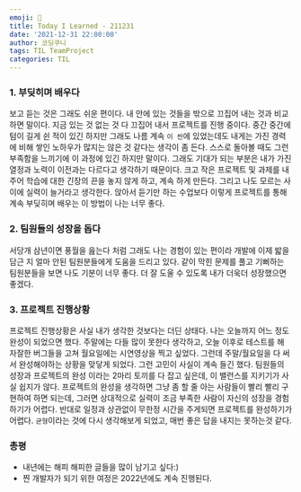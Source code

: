 ```yaml
---
emoji: 👏
title: Today I Learned - 211231
date: '2021-12-31 22:00:00'
author: 코딩쿠니
tags: TIL TeamProject 
categories: TIL
---
```


### 1. 부딪히며 배우다
보고 듣는 것은 그래도 쉬운 편이다. 내 안에 있는 것들을 밖으로 끄집어 내는 것과 비교하면 말이다. 지금 있는 것 없는 것 다 끄집어 내서 프로젝트를 진행 중이다. 중간 중간에 텀이 길게 쉰 적이 있긴 하지만 그래도 나름 계속 `이 씬`에 있었는데도 내게는 가진 경력에 비해 쌓인 노하우가 많지는 않은 것 같다는 생각이 좀 든다. 스스로 돌아볼 때도 그런 부족함을 느끼기에 이 과정에 있긴 하지만 말이다. 그래도 기대가 되는 부분은 내가 가진 열정과 노력이 이전과는 다르다고 생각하기 때문이다. 크고 작은 프로젝트 및 과제를 내주어 학습에 대한 긴장의 끈을 놓지 않게 하고, 계속 하게 만든다. 그리고 나도 모르는 사이에 실력이 늘거라고 생각한다. 앉아서 듣기만 하는 수업보다 이렇게 프로젝트를 통해 계속 부딪히며 배우는 이 방법이 나는 너무 좋다.

### 2. 팀원들의 성장을 돕다
서당개 삼년이면 풍월을 읊는다 처럼 그래도 나는 경험이 있는 편이라 개발에 이제 밟을 담근 지 얼마 안된 팀원분들에게 도움을 드리고 있다. 같이 막힌 문제를 풀고 기뻐하는 팀원분들을 보면 나도 기분이 너무 좋다. 더 잘 도울 수 있도록 내가 더욱더 성장했으면 좋겠다.

### 3. 프로젝트 진행상황
프로젝트 진행상황은 사실 내가 생각한 것보다는 더딘 상태다. 나는 오늘까지 어느 정도 완성이 되었으면 했다. 주말에는 다들 많이 못한다 생각하고, 오늘 이후로 테스트를 해 자잘한 버그들을 고쳐 월요일에는 시연영상을 찍고 싶었다. 그런데 주말/월요일을 다 써서 완성해야하는 상황을 맞닿게 되었다. 그런 고민이 사실이 계속 들긴 했다. 팀원들의 성장과 프로젝트의 완성 이라는 2마리 토끼를 다 잡고 싶은데, 이 밸런스를 지키기가 사실 쉽지가 않다. 프로젝트의 완성을 생각하면 그냥 좀 할 줄 아는 사람들이 빨리 빨리 구현하여 하면 되는데, 그러면 상대적으로 실력이 조금 부족한 사람이 자신의 성장을 경험하기가 어렵다. 반대로 일정과 상관없이 무한정 시간을 주게되면 프로젝트를 완성하기가 어렵다. `균형`이라는 것에 다시 생각해보게 되었고, 매번 좋은 답을 내지는 못하는것 같다.

### 총평
* 내년에는 해피 해피한 글들을 많이 남기고 싶다:)
* 찐 개발자가 되기 위한 여정은 2022년에도 계속 진행된다.

```toc
```